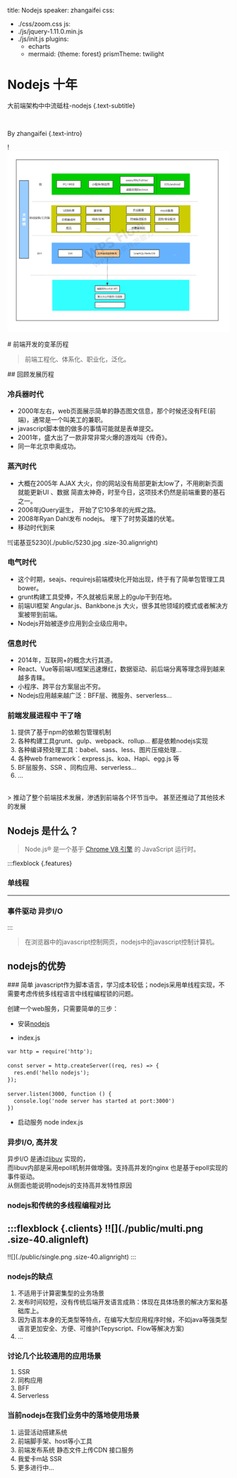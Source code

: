 title: Nodejs
speaker: zhangaifei
css:
  - ./css/zoom.css
js:
  - ./js/jquery-1.11.0.min.js
  - ./js/init.js
plugins:
    - echarts
    - mermaid: {theme: forest}
prismTheme: twilight



<slide class="bg-black-blue aligncenter" image="./nodejs.png .dark">

# Nodejs 十年

大前端架构中中流砥柱-nodejs {.text-subtitle}

<br>

By zhangaifei {.text-intro}

<slide class="bg-black-blue aligncenter">

!![诺基亚5230](./public/jiagou.png)

<slide class="bg-black-blue aligncenter">
# 前端开发的变革历程

> 前端工程化、体系化、职业化，泛化。

<slide class="bg-black-blue  aligncenter" image="./code.png .dark">
## 回顾发展历程


<slide class="bg-black-blue slide-top" image="./shenao.jpeg .dark">

###  冷兵器时代
- 2000年左右，web页面展示简单的静态图文信息，那个时候还没有FE(前端)，通常是一个叫美工的兼职。
- javascript脚本做的做多的事情可能就是表单提交。
- 2001年，盛大出了一款非常非常火爆的游戏叫《传奇》。
- 同一年北京申奥成功。

<slide class="bg-black-blue slide-center">

### 蒸汽时代
- 大概在2005年 AJAX 大火，你的网站没有局部更新太low了，不用刷新页面 就能更新UI 、数据 简直太神奇，时至今日，这项技术仍然是前端重要的基石之一。
- 2006年jQuery诞生， 开始了它10多年的光辉之路。
- 2008年Ryan Dahl发布 nodejs。 埋下了时势英雄的伏笔。
- 移动时代到来

!![诺基亚5230](./public/5230.jpg .size-30.alignright)

<slide class="bg-black-blue slide-center">

### 电气时代
- 这个时期，seajs、requirejs前端模块化开始出现，终于有了简单包管理工具bower。
- grunt构建工具受捧，不久就被后来居上的gulp干到在地。
- 前端UI框架 Angular.js、Bankbone.js 大火，很多其他领域的模式或者解决方案被带到前端。
- Nodejs开始被逐步应用到企业级应用中。


<slide class="bg-black-blue slide-top">

### 信息时代
- 2014年，互联网+的概念大行其道。
- React、Vue等前端UI框架迅速爆红，数据驱动、前后端分离等理念得到越来越多青睐。
- 小程序、跨平台方案层出不穷。
- Nodejs应用越来越广泛：BFF层、微服务、serverless...

<!-- 能干啥 -->
<slide class="bg-black-blue slide-top">

### 前端发展进程中 干了啥
1. 提供了基于npm的依赖包管理机制
2. 各种构建工具grunt、gulp、webpack、rollup... 都是依赖nodejs实现
3. 各种编译预处理工具：babel、sass、less、图片压缩处理...
4. 各种web framework：express.js、koa、Hapi、egg.js 等
5. BF层服务、SSR 、同构应用、serverless...
6. ...

<br>
> 推动了整个前端技术发展，渗透到前端各个环节当中。 甚至还推动了其他技术的发展

<slide class="bg-black-blue ">

## Nodejs 是什么？

> Node.js® 是一个基于 [Chrome V8 引擎](https://v8.dev/) 的 JavaScript 运行时。

:::flexblock {.features}

### 单线程
----
### 事件驱动 异步I/O
:::

> 在浏览器中的javascript控制网页，nodejs中的javascript控制计算机。


<!-- 优势 -->
<slide class="bg-black-blue aligncenter">

## nodejs的优势

<slide class="bg-black-blue slide-top">
### 简单
 javascript作为脚本语言，学习成本较低；nodejs采用单线程实现，不需要考虑传统多线程语言中线程编程锁的问题。
  
  创建一个web服务，只需要简单的三步：

  - 安装[nodejs](nodejs.cn)

  - index.js
  ```
  var http = require('http');

  const server = http.createServer((req, res) => {
    res.end('hello nodejs');
  });

  server.listen(3000, function () {
    console.log('node server has started at port:3000')
  })
  ```
  - 启动服务
  node index.js

<slide class="bg-black-blue aligncenter">

### 异步I/O, 高并发

  异步I/O 是通过[libuv](https://libuv.org/) 实现的，<br>
  而libuv内部是采用epoll机制并做增强。支持高并发的nginx 也是基于epoll实现的事件驱动。<br>
  从侧面也能说明nodejs的支持高并发特性原因




<!-- 和传统的多线程开发对比 -->
<slide class="bg-black-blue slide-top ">

### nodejs和传统的多线程编程对比

:::flexblock {.clients}
!![](./public/multi.png .size-40.alignleft)
---
!![](./public/single.png .size-40.alignright)
:::

<!-- 缺点 -->
<slide class="bg-black-blue slide-top ">

### nodejs的缺点

1. 不适用于计算密集型的业务场景
2. 发布时间较短，没有传统后端开发语言成熟：体现在具体场景的解决方案和基础库上。
3. 因为语言本身的无类型等特点，在编写大型应用程序时候，不如java等强类型语言更加安全、方便、可维护(Tepyscript、Flow等解决方案)
4. ...



<!-- 几个当前比较流行的词 -->
<slide class="bg-black-blue slide-top ">

### 讨论几个比较通用的应用场景
1. SSR
2. 同构应用
3. BFF
4. Serverless

<!-- 当前在我们业务中落地情况 -->
<slide class="bg-black-blue slide-top ">

### 当前nodejs在我们业务中的落地使用场景
1. 运营活动搭建系统
2. 前端脚手架、host等小工具
3. 前端发布系统 静态文件上传CDN 接口服务
4. 我爱卡m站 SSR 
5. 更多进行中...


